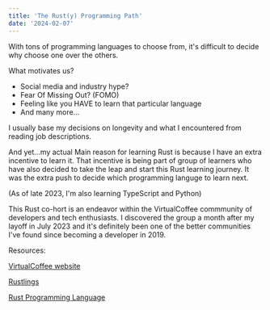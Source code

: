 ```yaml
---
title: 'The Rust(y) Programming Path'
date: '2024-02-07'
---
```


With tons of programming languages to choose from, it's difficult to decide why choose one over the others.

What motivates us?
- Social media and industry hype?
- Fear Of Missing Out? (FOMO)
- Feeling like you HAVE to learn that particular language
- And many more...

I usually base my decisions on longevity and what I encountered from reading job descriptions.

And yet...my actual Main reason for learning Rust is because I have an extra incentive to learn it. That incentive is being part of group of learners who have also decided to take the leap and start this Rust learning journey. It was the extra push to decide which programming languge to learn next.

(As of late 2023, I'm also learning TypeScript and Python)

This Rust co-hort is an endeavor within the VirtualCoffee commmunity of developers and tech enthusiasts. I discovered the group a month after my layoff in July 2023 and it's definitely been one of the better communities I've found since becoming a developer in 2019.

Resources:

[VirtualCoffee website](https://virtualcoffee.io/)

[Rustlings](https://rustlings.cool/)

[Rust Programming Language](https://doc.rust-lang.org/book/index.html)
